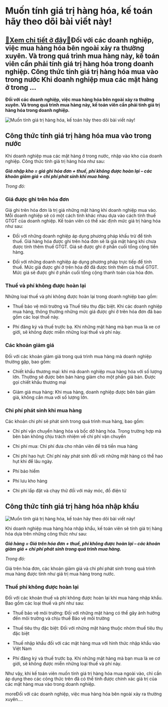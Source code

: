 Muốn tính giá trị hàng hóa, kế toán hãy theo dõi bài viết này!
==============================================================

[:gift:Xem chi tiết ở đây:gift:](https://hddtvn.com/muon-tinh-gia-tri-hang-hoa-ke-toan-hay-theo-doi-bai-viet-nay/)Đối với các doanh nghiệp, việc mua hàng hóa bên ngoài xảy ra thường xuyên. Và trong quá trình mua hàng này, kế toán viên cần phải tính giá trị hàng hóa trong doanh nghiệp. Công thức tính giá trị hàng hóa mua vào trong nước Khi doanh nghiệp mua các mặt hàng ở trong …
--------------------------------------------------------------------------------------------------------------------------------------------------------------------------------------------------------------------------------------------------------------------------

**Đối với các doanh nghiệp, việc mua hàng hóa bên ngoài xảy ra thường xuyên. Và trong quá trình mua hàng này, kế toán viên cần phải tính giá trị hàng hóa trong doanh nghiệp.**


![Muốn tính giá trị hàng hóa, kế toán hãy theo dõi bài viết này!](https://hddtvn.com/wp-content/uploads/2021/01/Penalty-TaxScan-1280x720-1.jpg)


Công thức tính giá trị hàng hóa mua vào trong nước
--------------------------------------------------


Khi doanh nghiệp mua các mặt hàng ở trong nước, nhập vào kho của doanh nghiệp. Công thức tính giá trị hàng hóa như sau:


***Giá nhập kho = giá ghi hóa đơn + thuế, phí không được hoàn lại – các khoản giảm giá + chi phí phát sinh khi mua hàng.***


*Trong đó:*


### Giá được ghi trên hóa đơn


Giá ghi trên hóa đơn là trị giá những mặt hàng khi doanh nghiệp mua vào. Mỗi doanh nghiệp sẽ có một cách tính khác nhau dựa vào cách tính thuế GTGT của doanh nghiệp. Kế toán viên có thể xác định mức giá trị hàng hóa như sau:




* Đối với những doanh nghiệp áp dụng phương pháp khấu trừ để tính thuế. Giá hàng hóa được ghi trên hóa đơn sẽ là giá mặt hàng khi chưa được tính thêm thuế GTGT. Giá sẽ được ghi ở phần cuối tổng cộng tiền hàng.

* Đối với những doanh nghiệp áp dụng phương pháp trực tiếp để tính thuế. Mức giá được ghi ở trên hóa đỡ đã được tính thêm cả thuế GTGT. Mức giá sẽ được ghi ở phần cuối tổng cộng thanh toán của hóa đơn.



### Thuế và phí không được hoàn lại


Những loại thuế và phí không được hoàn lại trong doanh nghiệp bao gồm:




* Thuế bảo vệ môi trường và Thuế tiêu thụ đặc biệt. Khi các doanh nghiệp mua hàng, thông thường những mức giá được ghi ở trên hóa đơn đã bao gồm các loại thuế này.

* Phí đăng ký và thuế trước bạ. Khi những mặt hàng mà bạn mua là xe cơ giới, sẽ không được miễn những loại thuế và phí này.



### Các khoản giảm giá


Đối với các khoản giảm giá trong quá trình mua hàng mà doanh nghiệp thường gặp, bao gồm:




* Chiết khấu thương mại: khi mà doanh nghiệp mua hàng hóa với số lượng lớn. Thường sẽ được bên bán hàng giảm cho một phần giá bán. Được gọi chiết khấu thương mại

* Giảm giá mua hàng: Khi mua hàng, doanh nghiệp được bên bán giảm giá, không cần mua với số lượng lớn.



### Chi phí phát sinh khi mua hàng


Các khoản chi phí sẽ phát sinh trong quá trình mua hàng, bao gồm:




* Chi phí vận chuyển hàng hóa và bốc dỡ hàng hóa. Trong trường hợp mà bên bán không chịu trách nhiệm về chi phí vận chuyển

* Chi phí mua: Chi phí đưa cho nhân viên để trả tiền mua hàng

* Chi phí hao hụt: Chí phí này phát sinh đối với những mặt hàng có thể hao hụt khi để lâu ngày.

* Phí bảo hiểm

* Phí lưu kho hàng

* Chi phí lắp đặt và chạy thử đối với máy móc, đồ điện tử



Công thức tính giá trị hàng hóa nhập khẩu
-----------------------------------------


![Muốn tính giá trị hàng hóa, kế toán hãy theo dõi bài viết này!](https://hddtvn.com/wp-content/uploads/2021/01/logivan-ap-dung-tu-dong-bao-hiem-hang-hoa-voi-gia-tri-moi-don-len-toi-3-ty-dong-1.jpg)


Khi doanh nghiệp mua hàng hóa nhập khẩu, kế toán viên sẽ tính giá trị hàng hóa dựa trên những công thức như sau:


***Giá hàng = Giá trên hóa đơn + thuế, phí không được hoàn lại – các khoản giảm giá + chi phí phát sinh trong quá trình mua hàng.***


*Trong đó:*


Giá trên hóa đơn, các khoản giảm giá và chi phí phát sinh trong quá trình mua hàng được tính như giá trị mua hàng trong nước.


### Thuế phí không được hoàn lại


Đối với các khoản thuế và phí không được hoàn lại khi mua hàng nhập khẩu. Bao gồm các loại thuế và phí như sau:




* Thuế bảo vệ môi trường: Đối với những mặt hàng có thể gây ảnh hưởng đến môi trường và chịu thuế Bảo vệ môi trường

* Thuế tiêu thụ đặc biệt: Đối với những mặt hàng thuộc nhóm thuế tiêu thụ đặc biệt

* Thuế nhập khẩu đối với các mặt hàng mua với hình thức nhập khẩu vào Việt Nam

* Phí đăng ký và thuế trước bạ. Khi những mặt hàng mà bạn mua là xe cơ giới, sẽ không được miễn những loại thuế và phí này.



Như vậy, khi kế toán viên muốn tính giá trị hàng hóa mua ngoài vào, chỉ cần áp dụng theo các công thức trên đã có thể tính được chính xác giá trị của các mặt hàng mua vào trong doanh nghiệp.


moreĐối với các doanh nghiệp, việc mua hàng hóa bên ngoài xảy ra thường xuyên….

